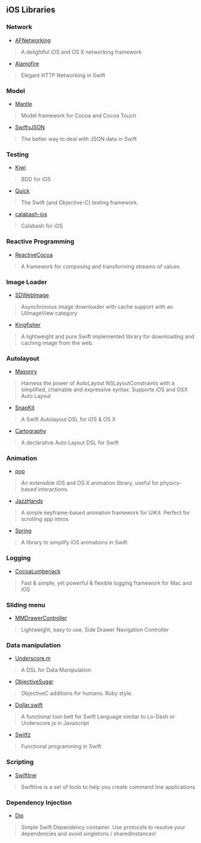 ## iOS Libraries

### Network
* [AFNetworking](https://github.com/AFNetworking/AFNetworking)
> A delightful iOS and OS X networking framework

* [Alamofire](https://github.com/Alamofire/Alamofire)
> Elegant HTTP Networking in Swift

### Model
* [Mantle](https://github.com/Mantle/Mantle)
> Model framework for Cocoa and Cocoa Touch

* [SwiftyJSON](https://github.com/SwiftyJSON/SwiftyJSON)
> The better way to deal with JSON data in Swift

### Testing
* [Kiwi](https://github.com/kiwi-bdd/Kiwi)
> BDD for iOS

* [Quick](https://github.com/Quick/Quick)
> The Swift (and Objective-C) testing framework.

* [calabash-ios](https://github.com/calabash/calabash-ios)
> Calabash for iOS

### Reactive Programming
* [ReactiveCocoa](https://github.com/ReactiveCocoa/ReactiveCocoa)
> A framework for composing and transforming streams of values

### Image Loader
* [SDWebImage](https://github.com/rs/SDWebImage)
> Asynchronous image downloader with cache support with an UIImageView category

* [Kingfisher](https://github.com/onevcat/Kingfisher)
> A lightweight and pure Swift implemented library for downloading and caching image from the web.

### Autolayout
* [Masonry](https://github.com/SnapKit/Masonry)
> Harness the power of AutoLayout NSLayoutConstraints with a simplified, chainable and expressive syntax. Supports iOS and OSX Auto Layout

* [SnapKit](https://github.com/SnapKit/SnapKit)
> A Swift Autolayout DSL for iOS & OS X

* [Cartography](https://github.com/robb/Cartography)
> A declarative Auto Layout DSL for Swift

### Animation
* [pop](https://github.com/facebook/pop)
> An extensible iOS and OS X animation library, useful for physics-based interactions.

* [JazzHands](https://github.com/IFTTT/JazzHands)
> A simple keyframe-based animation framework for UIKit. Perfect for scrolling app intros

* [Spring](https://github.com/MengTo/Spring)
> A library to simplify iOS animations in Swift

### Logging
* [CocoaLumberjack](https://github.com/CocoaLumberjack/CocoaLumberjack)
> Fast & simple, yet powerful & flexible logging framework for Mac and iOS

### Sliding menu
* [MMDrawerController](https://github.com/mutualmobile/MMDrawerController)
> Lightweight, easy to use, Side Drawer Navigation Controller

### Data manipulation
* [Underscore.m](https://github.com/robb/Underscore.m)
> A DSL for Data Manipulation

* [ObjectiveSugar](https://github.com/supermarin/objectivesugar)
> ObjectiveC additions for humans. Ruby style.

* [Dollar.swift](https://github.com/ankurp/Dollar.swift)
> A functional tool-belt for Swift Language similar to Lo-Dash or Underscore.js in Javascript

* [Switfz](https://github.com/typelift/Swiftz)
> Functional programming in Swift

### Scripting
* [Swiftline](https://github.com/Swiftline/Swiftline)
> Swiftline is a set of tools to help you create command line applications

### Dependency Injection
* [Dip](https://github.com/AliSoftware/Dip)
> Simple Swift Dependency container. Use protocols to resolve your dependencies and avoid singletons / sharedInstances!
